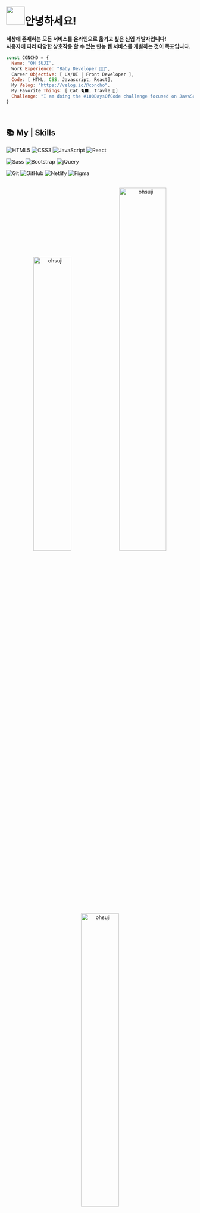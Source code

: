 # <img src="https://media.giphy.com/media/VgCDAzcKvsR6OM0uWg/giphy.gif" width="50">안녕하세요! 

**세상에 존재하는 모든 서비스를 온라인으로 옮기고 싶은 신입 개발자입니다!** <br>
**사용자에 따라 다양한 상호작용 할 수 있는 만능 웹 서비스를 개발하는 것이 목표입니다.**
```javascript
const CONCHO = {
  Name: "OH SUJI",
  Work Experience: "Baby Developer 👶🏻",
  Career Objective: [ UX/UI | Front Developer ],
  Code: [ HTML, CSS, Javascript, React],
  My Velog: "https://velog.io/@concho",
  My Favorite Things: [ Cat 🐈‍⬛, travle 🚀]
  Challenge: "I am doing the #100DaysOfCode challenge focused on JavaScript and React 🔥"
}
```
<br/>

## 📚 My | Skills 

![HTML5](https://img.shields.io/badge/-HTML5-F05032?style=for-the-badge&logo=html5&logoColor=ffffff)
![CSS3](https://img.shields.io/badge/-CSS3-007ACC?style=for-the-badge&logo=css3)
![JavaScript](https://img.shields.io/badge/-JavaScript-%23F7DF1C?style=for-the-badge&logo=JavaScript&logoColor=ffffff)
![React](https://img.shields.io/badge/-React-61dafb?style=for-the-badge&logo=React&logoColor=ffffff)

![Sass](https://img.shields.io/badge/-Sass-cc6699?style=for-the-badge&logo=Sass&logoColor=ffffff)
![Bootstrap](https://img.shields.io/badge/-Bootstrap-7952b3?style=for-the-badge&logo=Bootstrap&logoColor=ffffff)
![jQuery](https://img.shields.io/badge/-jQuery-0168ae?style=for-the-badge&logo=jQuery&logoColor=ffffff)

![Git](https://img.shields.io/badge/-Git-eeeeee?style=for-the-badge&logo=git)
![GitHub](https://img.shields.io/badge/-GitHub-eeeeee?style=for-the-badge&logo=gitHub&logoColor=000000)
![Netlify](https://img.shields.io/badge/-Netlify-eeeeee?style=for-the-badge&logo=Netlify)
![Figma](https://img.shields.io/badge/-Figma-eeeeee?style=for-the-badge&logo=Figma)

<br/>
<div align="center">
  <img width="45%" src="https://github-readme-stats.vercel.app/api/top-langs?username=ohsuji&show_icons=true&locale=en&layout=compact" alt="ohsuji" />
  <img width="50%" src="https://github-readme-stats.vercel.app/api?username=ohsuji&show_icons=true&locale=en" alt="ohsuji" />
  <br/>
  <img width="45%" src="https://github-readme-streak-stats.herokuapp.com/?user=ohsuji&" alt="ohsuji" />
</div>  
